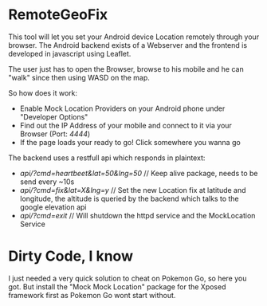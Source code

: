 # RemoteGeoFix
This tool will let you set your Android device Location remotely through your browser.
The Android backend exists of a Webserver and the frontend is developed in javascript using
Leaflet.

The user just has to open the Browser, browse to his mobile and he can "walk" since then 
using WASD on the map.

So how does it work:
* Enable Mock Location Providers on your Android phone under "Developer Options"
* Find out the IP Address of your mobile and connect to it via your Browser (Port: *4444*)
* If the page loads your ready to go! Click somewhere you wanna go

The backend uses a restfull api which responds in plaintext:
* _api/?cmd=heartbeet&lat=50&lng=50_ // Keep alive package, needs to be send every ~10s
* _api/?cmd=fix&lat=X&lng=y_         // Set the new Location fix at latitude and longitude, the altitude is queried by the backend which talks to the google elevation api
* _api/?cmd=exit_                    // Will shutdown the httpd service and the MockLocation Service

# Dirty Code, I know
I just needed a very quick solution to cheat on Pokemon Go, so here you got. But install the
"Mock Mock Location" package for the Xposed framework first as Pokemon Go wont start without.
